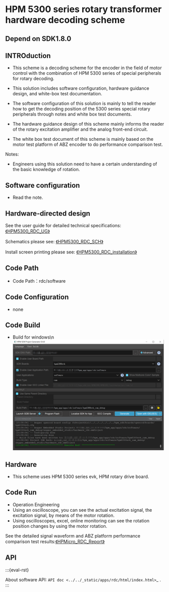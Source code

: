 # HPM 5300 series rotary transformer hardware decoding scheme

## Depend on SDK1.8.0

## INTROduction

- This scheme is a decoding scheme for the encoder in the field of motor control with the combination of HPM 5300 series of special peripherals for rotary decoding.

- This solution includes software configuration, hardware guidance design, and white-box test documentation.

- The software configuration of this solution is mainly to tell the reader how to get the decoding position of the 5300 series special rotary peripherals through notes and white box test documents.

- The hardware guidance design of this scheme mainly informs the reader of the rotary excitation amplifier and the analog front-end circuit.

- The white box test document of this scheme is mainly based on the motor test platform of ABZ encoder to do performance comparison test.

Notes:
- Engineers using this solution need to have a certain understanding of the basic knowledge of rotation.

## Software configuration

 - Read the note.

## Hardware-directed design

See the user guide for detailed technical specifications: [《HPM5300_RDC_UG》](doc/HPM5300_RDC_UG.pdf)

Schematics please see: [《HPM5300_RDC_SCH》](doc/HPM5300_RDC_SCH.pdf)

Install screen printing please see: [《HPM5300_RDC_installation》](doc/HPM5300_RDC_installation.pdf)

## Code Path

- Code Path：rdc/software


## Code Configuration
- none

## Code Build

- Build for windows\n
![WIN构建](doc/api/assets/RDC_build.png)

## Hardware

- This scheme uses HPM 5300 series evk, HPM rotary drive board.


## Code Run

- Operation Engineering
- Using an oscilloscope, you can see the actual excitation signal, the excitation signal, by means of the motor rotation.
- Using oscilloscopes, excel, online monitoring can see the rotation position changes by using the motor rotation.

See the detailed signal waveform and ABZ platform performance comparison test results:[《HPMicro_RDC_Report》](doc/HPMicro_RDC_Report.pdf)


## API

:::{eval-rst}

About software API: `API doc <../../_static/apps/rdc/html/index.html>`_ .
:::